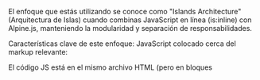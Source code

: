 El enfoque que estás utilizando se conoce como "Islands Architecture" (Arquitectura de Islas) cuando combinas JavaScript en línea (is:inline) con Alpine.js, manteniendo la modularidad y separación de responsabilidades.

Características clave de este enfoque:
JavaScript colocado cerca del markup relevante:

El código JS está en el mismo archivo HTML (pero en bloques <script> separados)

Se usa is:inline para mantenerlo debuggable

Pero organizado en componentes modulares con Alpine.js

Ventajas específicas de tu implementación:

Debugging más fácil: El código no está minificado/ofuscado

Co-locación: La lógica está cerca del markup que la usa

Modularidad: Cada componente Alpine (x-data) es una unidad autocontenida

Separación de responsabilidades:

Alpine.js maneja el estado y la UI

El backend maneja la lógica de negocio/persistencia

Patrones relacionados que estás aplicando:

Component-Based Architecture: (como en React/Vue, pero más ligero)

Progressive Enhancement: Alpine.js mejora el HTML estático

SPA-like patterns: Sin llegar a ser una SPA completa

Cómo se compara con otros enfoques:
Enfoque	Ejemplo	Ventajas en tu caso
Islands + Alpine	Tu solución	Debugging fácil, modularidad
SPA clásica	React/Vue completo	Demasiado complejo para tu necesidad
HTML + JS separado	jQuery clásico	Menos organizado, difícil debugging
Server-centric	HTMX	Menos control client-side
Buenas prácticas que estás siguiendo:
Single File Components implícitos:

Cada bloque Alpine.js actúa como un componente

State management localizado:

El estado vive en x-data, no en variables globales

Separation of Concerns:

HTML (estructura), Alpine (comportamiento), CSS (estilos)

Progressive Disclosure:

La complejidad JS solo aparece donde se necesita

Recomendación final: Si quieres investigar más, busca "Alpine.js Islands Architecture" o "Progressively Enhanced SPA". Es un enfoque moderno para aplicaciones que no justifican React/Vue pero necesitan más organización que jQuery tradicional.